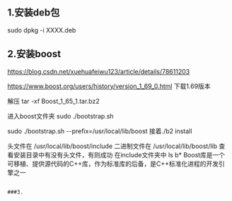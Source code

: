 ## 1.安装deb包
sudo dpkg -i XXXX.deb


## 2.安装boost
https://blog.csdn.net/xuehuafeiwu123/article/details/78611203

https://www.boost.org/users/history/version_1_69_0.html
下载1.69版本

解压
tar -xf Boost_1_65_1.tar.bz2 

进入boost文件夹
sudo ./bootstrap.sh 

sudo ./bootstrap.sh --prefix=/usr/local/lib/boost 
接着./b2 install 

头文件在
/usr/local/lib/boost/include
二进制文件在
/usr/local/lib/boost/lib
查看安装目录中有没有头文件，有则成功
在include文件夹中
ls b*
Boost库是一个可移植、提供源代码的C++库，作为标准库的后备，是C++标准化进程的开发引擎之一
```

###3.





